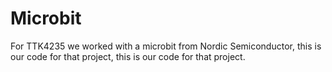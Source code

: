 # Microbit

For TTK4235 we worked with a microbit from Nordic Semiconductor, this is our code for that project, this is our code for that project.
